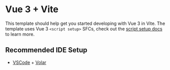 # Vue 3 + Vite

This template should help get you started developing with Vue 3 in Vite. The template uses Vue 3 `<script setup>` SFCs, check out the [script setup docs](https://v3.vuejs.org/api/sfc-script-setup.html#sfc-script-setup) to learn more.

## Recommended IDE Setup  



- [VSCode](https://code.visualstudio.com/) + [Volar](https://marketplace.visualstudio.com/items?itemName=johnsoncodehk.volar)


